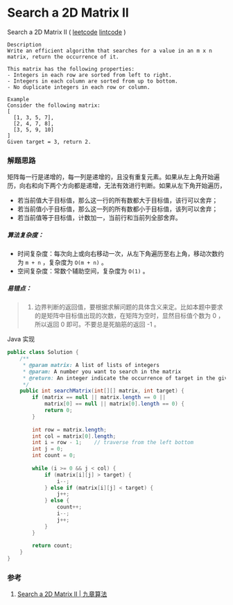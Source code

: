 #  Search a 2D Matrix II

 Search a 2D Matrix II  ( [leetcode]() [lintcode](http://www.lintcode.com/en/problem/search-a-2d-matrix-ii/#) )

```
Description
Write an efficient algorithm that searches for a value in an m x n matrix, return the occurrence of it.

This matrix has the following properties:
- Integers in each row are sorted from left to right.
- Integers in each column are sorted from up to bottom.
- No duplicate integers in each row or column.

Example
Consider the following matrix:
[
  [1, 3, 5, 7],
  [2, 4, 7, 8],
  [3, 5, 9, 10]
]
Given target = 3, return 2.
```

### 解题思路

矩阵每一行是递增的，每一列是递增的，且没有重复元素。如果从左上角开始遍历，向右和向下两个方向都是递增，无法有效进行判断。如果从左下角开始遍历，

- 若当前值大于目标值，那么这一行的所有数都大于目标值，该行可以舍弃；
- 若当前值小于目标值，那么这一列的所有数都小于目标值，该列可以舍弃；
- 若当前值等于目标值，计数加一，当前行和当前列全部舍弃。

##### 算法复杂度：

- 时间复杂度：每次向上或向右移动一次，从左下角遍历至右上角，移动次数约为 `m + n` ，复杂度为 `O(m + n)` 。
- 空间复杂度：常数个辅助空间，复杂度为 `O(1)` 。

##### 易错点：

> 1. 边界判断的返回值，要根据求解问题的具体含义来定。比如本题中要求的是矩阵中目标值出现的次数，在矩阵为空时，显然目标值个数为 0 ，所以返回 0 即可。不要总是死脑筋的返回 -1 。

Java 实现

```java
public class Solution {
    /**
     * @param matrix: A list of lists of integers
     * @param: A number you want to search in the matrix
     * @return: An integer indicate the occurrence of target in the given matrix
     */
    public int searchMatrix(int[][] matrix, int target) {
        if (matrix == null || matrix.length == 0 ||
            matrix[0] == null || matrix[0].length == 0) {
            return 0;        
        }
        
        int row = matrix.length;
        int col = matrix[0].length;
        int i = row - 1;	// traverse from the left bottom
        int j = 0;
        int count = 0;
      
        while (i >= 0 && j < col) {
            if (matrix[i][j] > target) {
                i--;
            } else if (matrix[i][j] < target) {
                j++;
            } else {
                count++;
                i--;
                j++;
            }
        }
        
        return count;
    }
}

```



### 参考

1. [Search a 2D Matrix II | 九章算法](http://www.jiuzhang.com/solutions/search-a-2d-matrix-ii/)